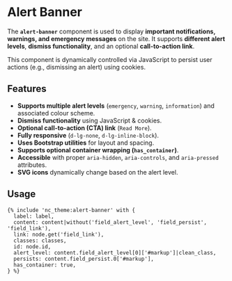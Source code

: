 # Alert Banner

The **`alert-banner`** component is used to display **important notifications, warnings, and emergency messages** on the site. It supports **different alert levels**, **dismiss functionality**, and an optional **call-to-action link**.

This component is dynamically controlled via JavaScript to persist user actions (e.g., dismissing an alert) using cookies.

## Features

- **Supports multiple alert levels** (`emergency`, `warning`, `information`) and associated colour scheme.
- **Dismiss functionality** using JavaScript & cookies.
- **Optional call-to-action (CTA) link** (`Read More`).
- **Fully responsive** (`d-lg-none`, `d-lg-inline-block`).
- **Uses Bootstrap utilities** for layout and spacing.
- **Supports optional container wrapping (`has_container`)**.
- **Accessible** with proper `aria-hidden`, `aria-controls`, and `aria-pressed` attributes.
- **SVG icons** dynamically change based on the alert level.


## Usage

```twig
{% include 'nc_theme:alert-banner' with {
  label: label,
  content: content|without('field_alert_level', 'field_persist', 'field_link'),
  link: node.get('field_link'),
  classes: classes,
  id: node.id,
  alert_level: content.field_alert_level[0]['#markup']|clean_class,
  persists: content.field_persist.0['#markup'],
  has_container: true,
} %}
```
